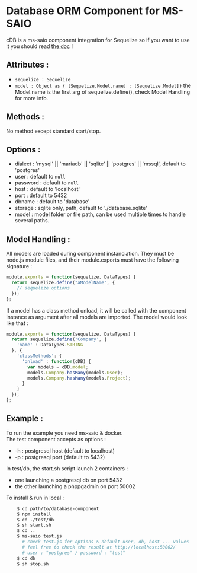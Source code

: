 Database ORM Component for MS-SAIO
==========================================
cDB is a ms-saio component integration for Sequelize so if you want to use it you should read [the doc](http://docs.sequelizejs.com/en/latest/) !

Attributes :
------------
* `sequelize : Sequelize`
* `model : Object as { [Sequelize.Model.name] : [Sequelize.Model]}`
    the Model.name is the first arg of sequelize.define(), check Model Handling for more info.

Methods :
---------
No method except standard start/stop.

Options :
---------
* dialect : 'mysql' || 'mariadb' || 'sqlite' || 'postgres' || 'mssql', default to 'postgres'
* user : default to `null`
* password : default to `null`
* host : default to 'localhost'
* port : default to 5432
* dbname : default to 'database'
* storage : sqlite only, path, default to './database.sqlite'
* model : model folder or file path, can be used multiple times to handle several paths.

Model Handling :
----------------
All models are loaded during component instanciation. They must be node.js module files, and their module.exports must have the following signature :
```javascript
module.exports = function(sequelize, DataTypes) {
  return sequelize.define("aModelName", {
    // sequelize options
  });
};
```

If a model has a class method onload, it will be called with the component instance as argument after all models are imported. The model would look like that :
```javascript
module.exports = function(sequelize, DataTypes) {
  return sequelize.define('Company', {
    'name' : DataTypes.STRING
  }, {
    'classMethods': {
      'onload' : function(cDB) {
        var models = cDB.model;
        models.Company.hasMany(models.User);
        models.Company.hasMany(models.Project);
      }
    }
  });
};
```

Example :
---------
To run the example you need ms-saio & docker.  
The test component accepts as options :  
* -h : postgresql host (default to localhost)
* -p : postgresql port (default to 5432)

In test/db, the start.sh script launch 2 containers :  
* one launching a postgresql db on port 5432
* the other launching a phppgadmin on port 50002

To install & run in local :
```bash
    $ cd path/to/database-component
    $ npm install
    $ cd ./test/db
    $ sh start.sh
    $ cd ..
    $ ms-saio test.js
      # check test.js for options & default user, db, host ... values
      # feel free to check the result at http://localhost:50002/
      # user : "postgres" / password : "test"
    $ cd db
    $ sh stop.sh
```
